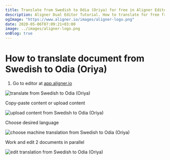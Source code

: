 ```yaml
---
title: Translate from Swedish to Odia (Oriya) for free in Aligner Editor
description: Aligner Dual Editor Tutorial. How to translate for free from Swedish to Odia (Oriya). Aligner is multilingual document management platform. 
ogImage: "https://www.aligner.io/images/aligner-logo.png"
date: 2020-05-06T07:09:21+03:00
image: ../images/aligner-logo.png
onBlog: true
---
```


# How to translate document from Swedish to Odia (Oriya)

1. Go to editor at [app.aligner.io](https://app.aligner.io "Aligner App web page")

![translate from Swedish to Odia (Oriya)](../aligner-blank-editor.png "translate from Swedish to Odia (Oriya)")

Copy-paste content or upload content

![upload content from Swedish to Odia (Oriya)](../aligner-uploaded-document.png "upload content from Swedish to Odia (Oriya)")

Choose desired language

![choose machine translation from Swedish to Odia (Oriya)](../aligner-language-dropdown.png "choose machine translation from Swedish to Odia (Oriya)")

Work and edit 2 documents in parallel

![edit translation from Swedish to Odia (Oriya)](../aligner-double-sitded-editor.png "edit translation from Swedish to Odia (Oriya)")

